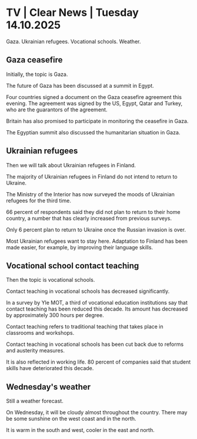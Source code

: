 # TV | Clear News | Tuesday 14.10.2025

Gaza. Ukrainian refugees. Vocational schools. Weather.

## Gaza ceasefire

Initially, the topic is Gaza.

The future of Gaza has been discussed at a summit in Egypt.

Four countries signed a document on the Gaza ceasefire agreement this evening. The agreement was signed by the US, Egypt, Qatar and Turkey, who are the guarantors of the agreement.

Britain has also promised to participate in monitoring the ceasefire in Gaza.

The Egyptian summit also discussed the humanitarian situation in Gaza.

## Ukrainian refugees

Then we will talk about Ukrainian refugees in Finland.

The majority of Ukrainian refugees in Finland do not intend to return to Ukraine.

The Ministry of the Interior has now surveyed the moods of Ukrainian refugees for the third time.

66 percent of respondents said they did not plan to return to their home country, a number that has clearly increased from previous surveys.

Only 6 percent plan to return to Ukraine once the Russian invasion is over.

Most Ukrainian refugees want to stay here. Adaptation to Finland has been made easier, for example, by improving their language skills.

## Vocational school contact teaching

Then the topic is vocational schools.

Contact teaching in vocational schools has decreased significantly.

In a survey by Yle MOT, a third of vocational education institutions say that contact teaching has been reduced this decade. Its amount has decreased by approximately 300 hours per degree.

Contact teaching refers to traditional teaching that takes place in classrooms and workshops.

Contact teaching in vocational schools has been cut back due to reforms and austerity measures.

It is also reflected in working life. 80 percent of companies said that student skills have deteriorated this decade.

## Wednesday's weather

Still a weather forecast.

On Wednesday, it will be cloudy almost throughout the country. There may be some sunshine on the west coast and in the north.

It is warm in the south and west, cooler in the east and north.
